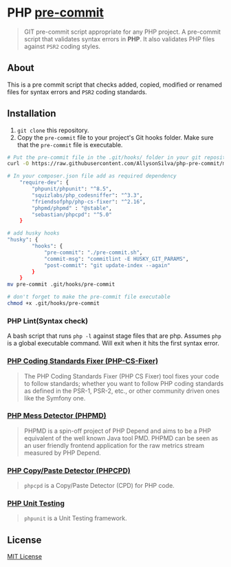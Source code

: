# PHP [pre-commit](https://git-scm.com/book/en/v2/Customizing-Git-Git-Hooks)

> GIT pre-commit script appropriate for any PHP project.
> A pre-commit script that validates syntax errors in **PHP**. It also validates PHP files against `PSR2` coding styles.

## About

This is a pre commit script that checks added, copied, modified or renamed files for syntax errors and `PSR2` coding standards.

## Installation

1. `git clone` this repository.
2. Copy the `pre-commit` file to your project's Git hooks folder. Make sure that the `pre-commit` file is executable.

```bash
# Put the pre-commit file in the .git/hooks/ folder in your git repository.
curl -O https://raw.githubusercontent.com/AllysonSilva/php-pre-commit/master/pre-commit

# In your composer.json file add as required dependency
    "require-dev": {
        "phpunit/phpunit": "^8.5",
        "squizlabs/php_codesniffer": "^3.3",
        "friendsofphp/php-cs-fixer": "^2.16",
        "phpmd/phpmd" : "@stable",
        "sebastian/phpcpd": "^5.0"
    }

# add husky hooks
"husky": {
		"hooks": {
			"pre-commit": "./pre-commit.sh",
			"commit-msg": "commitlint -E HUSKY_GIT_PARAMS",
			"post-commit": "git update-index --again"
		}
	}
mv pre-commit .git/hooks/pre-commit

# don't forget to make the pre-commit file executable
chmod +x .git/hooks/pre-commit
```

### PHP Lint(Syntax check)

A bash script that runs `php -l` against stage files that are php. Assumes `php` is a global executable command. Will exit when it hits the first syntax error.


### [PHP Coding Standards Fixer (PHP-CS-Fixer)](https://github.com/FriendsOfPHP/PHP-CS-Fixer#installation)

> The PHP Coding Standards Fixer (PHP CS Fixer) tool fixes your code to follow standards; whether you want to follow PHP coding standards as defined in the PSR-1, PSR-2, etc., or other community driven ones like the Symfony one.

### [PHP Mess Detector (PHPMD)](https://phpmd.org/download/index.html)

> PHPMD is a spin-off project of PHP Depend and aims to be a PHP equivalent of the well known Java tool PMD. PHPMD can be seen as an user friendly frontend application for the raw metrics stream measured by PHP Depend.

### [PHP Copy/Paste Detector (PHPCPD)](https://github.com/sebastianbergmann/phpcpd)

> `phpcpd` is a Copy/Paste Detector (CPD) for PHP code.

### [PHP Unit Testing](https://github.com/sebastianbergmann/phpunit/)

> `phpunit` is a Unit Testing framework.

## License

[MIT License](https://github.com/AllysonSilva/php-pre-commit/blob/master/LICENSE)
